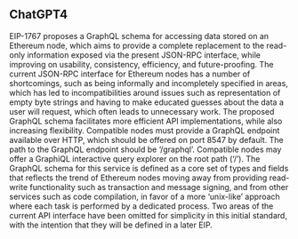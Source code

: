 ## ChatGPT4

EIP-1767 proposes a GraphQL schema for accessing data stored on an Ethereum node, which aims to provide a complete replacement to the read-only information exposed via the present JSON-RPC interface, while improving on usability, consistency, efficiency, and future-proofing. The current JSON-RPC interface for Ethereum nodes has a number of shortcomings, such as being informally and incompletely specified in areas, which has led to incompatibilities around issues such as representation of empty byte strings and having to make educated guesses about the data a user will request, which often leads to unnecessary work. The proposed GraphQL schema facilitates more efficient API implementations, while also increasing flexibility. Compatible nodes must provide a GraphQL endpoint available over HTTP, which should be offered on port 8547 by default. The path to the GraphQL endpoint should be ‘/graphql’. Compatible nodes may offer a GraphiQL interactive query explorer on the root path (‘/’). The GraphQL schema for this service is defined as a core set of types and fields that reflects the trend of Ethereum nodes moving away from providing read-write functionality such as transaction and message signing, and from other services such as code compilation, in favor of a more ‘unix-like’ approach where each task is performed by a dedicated process. Two areas of the current API interface have been omitted for simplicity in this initial standard, with the intention that they will be defined in a later EIP.
